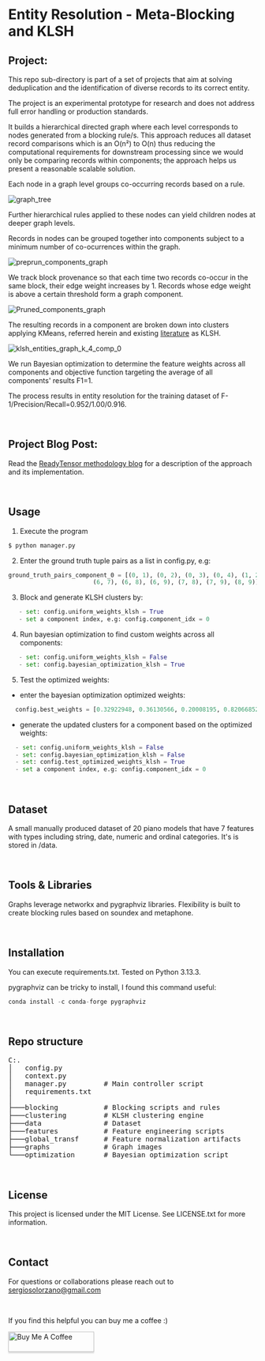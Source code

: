 # Entity Resolution - Meta-Blocking and KLSH

## Project:
This repo sub-directory is part of a set of projects that aim at solving deduplication and the identification of diverse records to its correct entity.

The project is an experimental prototype for research and does not address full error handling or production standards.

It builds a hierarchical directed graph where each level corresponds to nodes generated from a blocking rule/s. This approach reduces all dataset record comparisons which is an O(n²) to O(n) thus reducing the computational requirements for downstream processing since we would only be comparing records within components; the approach helps us present a reasonable scalable solution.

Each node in a graph level groups co-occurring records based on a rule.

![graph_tree](https://github.com/user-attachments/assets/0441a132-bbd2-4ea6-9dcb-880ef7c31b92)

Further hierarchical rules applied to these nodes can yield children nodes at deeper graph levels. 

Records in nodes can be grouped together into components subject to a minimum number of co-ocurrences within the graph.

![preprun_components_graph](https://github.com/user-attachments/assets/db4ebe32-50d0-4553-b5a1-ab76a256cb66)

We track block provenance so that each time two records co-occur in the same block, their edge weight increases by 1. Records whose edge weight is above a certain threshold form a graph component.

![Pruned_components_graph](https://github.com/user-attachments/assets/61b2c492-57ee-44dc-8f55-47acd16a7b29)

The resulting records in a component are broken down into clusters applying KMeans, referred herein and existing [literature](https://arxiv.org/pdf/1810.05497) as KLSH.

![klsh_entities_graph_k_4_comp_0](https://github.com/user-attachments/assets/d8266d8d-40a4-43aa-9baa-399f5306f957)

We run Bayesian optimization to determine the feature weights across all components and objective function targeting the average of all components' results F1=1.

The process results in entity resolution for the training dataset of F-1/Precision/Recall=0.952/1.00/0.916.

<p>&nbsp;</p>

## Project Blog Post:
Read the [ReadyTensor methodology blog]() for a description of the approach and its implementation.

<p>&nbsp;</p>

## Usage
1. Execute the program
```python
$ python manager.py
``` 
2. Enter the ground truth tuple pairs as a list in config.py, e.g:
```python
ground_truth_pairs_component_0 = [(0, 1), (0, 2), (0, 3), (0, 4), (1, 2), (1, 3), (1, 4), (2, 3), (2, 4), (3, 4),
                        (6, 7), (6, 8), (6, 9), (7, 8), (7, 9), (8, 9)]
```
3. Block and generate KLSH clusters by:
```python
   - set: config.uniform_weights_klsh = True
   - set a component index, e.g: config.component_idx = 0
```

4. Run bayesian optimization to find custom weights across all components:
```python
   - set: config.uniform_weights_klsh = False
   - set: config.bayesian_optimization_klsh = True
```

5. Test the optimized weights:
  - enter the bayesian optimization optimized weights:
```python
  config.best_weights = [0.32922948, 0.36130566, 0.20008195, 0.82066852, 0.44855293, 0.62657605, 0.36378109, 0.4405338, 0.2413675]
```
  - generate the updated clusters for a component based on the optimized weights:
```python
  - set: config.uniform_weights_klsh = False
  - set: config.bayesian_optimization_klsh = False
  - set: config.test_optimized_weights_klsh = True
  - set a component index, e.g: config.component_idx = 0
```

<p>&nbsp;</p>

## Dataset
A small manually produced dataset of 20 piano models that have 7 features with types including string, date, numeric and ordinal categories. It's is stored in /data.

<p>&nbsp;</p>

## Tools & Libraries
Graphs leverage networkx and pygraphviz libraries.
Flexibility is built to create blocking rules based on soundex and metaphone.

<p>&nbsp;</p>

## Installation
You can execute requirements.txt. Tested on Python 3.13.3.

pygraphviz can be tricky to install, I found this command useful:
```python
conda install -c conda-forge pygraphviz
```

<p>&nbsp;</p>

## Repo structure
<pre>
C:.
│   config.py          
│   context.py         
│   manager.py         # Main controller script  
│   requirements.txt   
│
├───blocking           # Blocking scripts and rules  
├───clustering         # KLSH clustering engine  
├───data               # Dataset  
├───features           # Feature engineering scripts  
├───global_transf      # Feature normalization artifacts  
├───graphs             # Graph images  
└───optimization       # Bayesian optimization script  
</pre>

<p>&nbsp;</p>

## License
This project is licensed under the MIT License. See LICENSE.txt for more information.

<p>&nbsp;</p>

## Contact
For questions or collaborations please reach out to sergiosolorzano@gmail.com

<p>&nbsp;</p>

If you find this helpful you can buy me a coffee :)

<a href="https://www.buymeacoffee.com/sergiosolorzano" target="_blank"><img src="https://www.buymeacoffee.com/assets/img/custom_images/orange_img.png" alt="Buy Me A Coffee" style="height: 41px !important;width: 174px !important;box-shadow: 0px 3px 2px 0px rgba(190, 190, 190, 0.5) !important;-webkit-box-shadow: 0px 3px 2px 0px rgba(190, 190, 190, 0.5) !important;" ></a>      
